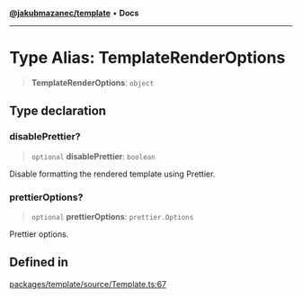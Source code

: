 [**@jakubmazanec/template**](../README.md) • **Docs**

---

# Type Alias: TemplateRenderOptions

> **TemplateRenderOptions**: `object`

## Type declaration

### disablePrettier?

> `optional` **disablePrettier**: `boolean`

Disable formatting the rendered template using Prettier.

### prettierOptions?

> `optional` **prettierOptions**: `prettier.Options`

Prettier options.

## Defined in

[packages/template/source/Template.ts:67](https://github.com/jakubmazanec/tools/blob/a5f92f7f2969c6804808173bd093f7dbafca1b9f/packages/template/source/Template.ts#L67)
